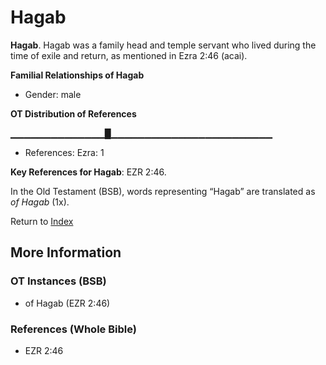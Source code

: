 # Hagab
**Hagab**. 
Hagab was a family head and temple servant who lived during the time of exile and return, as mentioned in Ezra 2:46 (acai). 




**Familial Relationships of Hagab**


* Gender: male


**OT Distribution of References**

▁▁▁▁▁▁▁▁▁▁▁▁▁▁█▁▁▁▁▁▁▁▁▁▁▁▁▁▁▁▁▁▁▁▁▁▁▁▁
* References: Ezra: 1



**Key References for Hagab**: 
EZR 2:46. 


In the Old Testament (BSB), words representing “Hagab” are translated as 
*of Hagab* (1x). 




Return to [Index](00-Index.md)

## More Information

### OT Instances (BSB)

* of Hagab (EZR 2:46)



### References (Whole Bible)

* EZR 2:46



